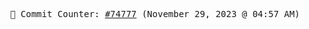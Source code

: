 <p align="center">
    <samp>
        📮 Commit Counter: <a href="https://github.com/Javascript-void0/Javascript-void0/commits/main">#74777</a> (November 29, 2023 @ 04:57 AM)
    </samp>
</p>